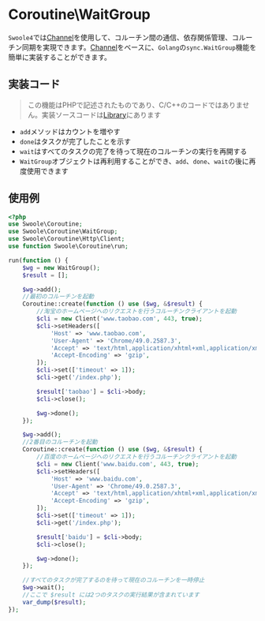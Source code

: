 # Coroutine\WaitGroup

`Swoole4`では[Channel](/coroutine/channel)を使用して、コルーチン間の通信、依存関係管理、コルーチン同期を実現できます。[Channel](/coroutine/channel)をベースに、`Golang`の`sync.WaitGroup`機能を簡単に実装することができます。

## 実装コード

> この機能はPHPで記述されたものであり、C/C++のコードではありません。実装ソースコードは[Library](https://github.com/swoole/library/blob/master/src/core/Coroutine/WaitGroup.php)にあります

- `add`メソッドはカウントを増やす
- `done`はタスクが完了したことを示す
- `wait`はすべてのタスクの完了を待って現在のコルーチンの実行を再開する
- `WaitGroup`オブジェクトは再利用することができ、`add`、`done`、`wait`の後に再度使用できます

## 使用例

```php
<?php
use Swoole\Coroutine;
use Swoole\Coroutine\WaitGroup;
use Swoole\Coroutine\Http\Client;
use function Swoole\Coroutine\run;

run(function () {
    $wg = new WaitGroup();
    $result = [];

    $wg->add();
    //最初のコルーチンを起動
    Coroutine::create(function () use ($wg, &$result) {
        //淘宝のホームページへのリクエストを行うコルーチンクライアントを起動
        $cli = new Client('www.taobao.com', 443, true);
        $cli->setHeaders([
            'Host' => 'www.taobao.com',
            'User-Agent' => 'Chrome/49.0.2587.3',
            'Accept' => 'text/html,application/xhtml+xml,application/xml',
            'Accept-Encoding' => 'gzip',
        ]);
        $cli->set(['timeout' => 1]);
        $cli->get('/index.php');

        $result['taobao'] = $cli->body;
        $cli->close();

        $wg->done();
    });

    $wg->add();
    //2番目のコルーチンを起動
    Coroutine::create(function () use ($wg, &$result) {
        //百度のホームページへのリクエストを行うコルーチンクライアントを起動
        $cli = new Client('www.baidu.com', 443, true);
        $cli->setHeaders([
            'Host' => 'www.baidu.com',
            'User-Agent' => 'Chrome/49.0.2587.3',
            'Accept' => 'text/html,application/xhtml+xml,application/xml',
            'Accept-Encoding' => 'gzip',
        ]);
        $cli->set(['timeout' => 1]);
        $cli->get('/index.php');

        $result['baidu'] = $cli->body;
        $cli->close();

        $wg->done();
    });

    //すべてのタスクが完了するのを待って現在のコルーチンを一時停止
    $wg->wait();
    //ここで $result には2つのタスクの実行結果が含まれています
    var_dump($result);
});
```
